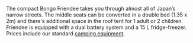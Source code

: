 The compact Bongo Friendee takes you through almost all of Japan’s narrow streets. The middle seats can be converted in a double bed (1.35 x 2m) and there's additional space in the roof tent for 1 adult or 2 children. Friendee is equipped with a dual battery system and a 15 L fridge-freezer. Prices include our standard [camping equipment](#equipment "Camping Equipment").